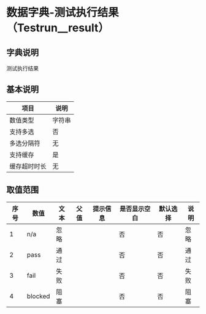 # 数据字典-测试执行结果（Testrun__result）
## 字典说明
测试执行结果

## 基本说明
| 项目 | 说明 |
| -- | -- |
| 数值类型 | 字符串 |
| 支持多选 | 否 |
| 多选分隔符 | 无 |
| 支持缓存 | 是 |
| 缓存超时时长 | 无 |

## 取值范围
| 序号 | 数值 | 文本 | 父值 | 提示信息 | 是否显示空白 | 默认选择 | 说明 |
| -- | -- | -- | -- | -- | -- | -- | -- |
| 1 | n/a | 忽略 |  |  | 否 | 否 | 忽略 |
| 2 | pass | 通过 |  |  | 否 | 否 | 通过 |
| 3 | fail | 失败 |  |  | 否 | 否 | 失败 |
| 4 | blocked | 阻塞 |  |  | 否 | 否 | 阻塞 |

